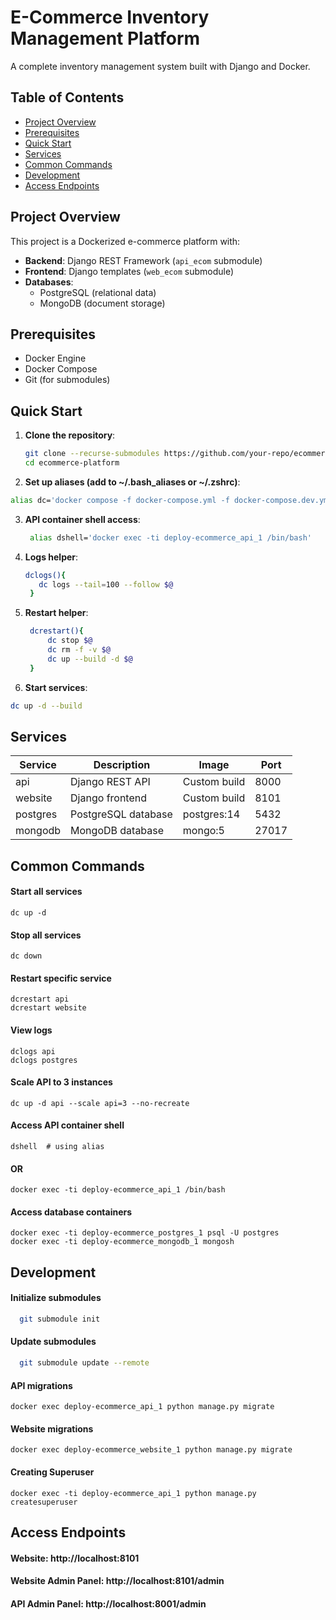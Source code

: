 # E-Commerce Inventory Management Platform

A complete inventory management system built with Django and Docker.

## Table of Contents
- [Project Overview](#project-overview)
- [Prerequisites](#prerequisites)
- [Quick Start](#quick-start)
- [Services](#services)
- [Common Commands](#common-commands)
- [Development](#development)
- [Access Endpoints](#access-endpoints)

## Project Overview

This project is a Dockerized e-commerce platform with:
- **Backend**: Django REST Framework (`api_ecom` submodule)
- **Frontend**: Django templates (`web_ecom` submodule)
- **Databases**:
  - PostgreSQL (relational data)
  - MongoDB (document storage)

## Prerequisites

- Docker Engine
- Docker Compose
- Git (for submodules)

## Quick Start

1. **Clone the repository**:
   ```bash
   git clone --recurse-submodules https://github.com/your-repo/ecommerce-platform.git
   cd ecommerce-platform
   ```
2. **Set up aliases (add to ~/.bash_aliases or ~/.zshrc)**:
  ```bash
  alias dc='docker compose -f docker-compose.yml -f docker-compose.dev.yml --compatibility'
  ```

3. **API container shell access**:
   ```bash
    alias dshell='docker exec -ti deploy-ecommerce_api_1 /bin/bash'
   ```
4. **Logs helper**:
   ```bash
   dclogs(){
      dc logs --tail=100 --follow $@
    }
   ```

6. **Restart helper**:
   ```bash
    dcrestart(){
        dc stop $@
        dc rm -f -v $@
        dc up --build -d $@
    }
   ```
7. **Start services**:
  ```bash
  dc up -d --build
  ```
## Services

| Service	  | Description	        | Image	        | Port  |
|-----------|---------------------|---------------|-------|
| api	      | Django REST API	    | Custom build	| 8000  |
| website	  | Django frontend	    | Custom build	| 8101  |
| postgres	| PostgreSQL database	| postgres:14	  | 5432  |
| mongodb	  | MongoDB database	  | mongo:5	      | 27017 |

##  Common Commands

#### Start all services
    dc up -d

#### Stop all services
    dc down

#### Restart specific service
    dcrestart api
    dcrestart website

#### View logs
    dclogs api
    dclogs postgres

#### Scale API to 3 instances
    dc up -d api --scale api=3 --no-recreate

#### Access API container shell
    dshell  # using alias
#### OR
    docker exec -ti deploy-ecommerce_api_1 /bin/bash

#### Access database containers
    docker exec -ti deploy-ecommerce_postgres_1 psql -U postgres
    docker exec -ti deploy-ecommerce_mongodb_1 mongosh

##  Development

#### Initialize submodules
  ```bash
    git submodule init
  ```

#### Update submodules
  ```bash
    git submodule update --remote
  ```

#### API migrations
    docker exec deploy-ecommerce_api_1 python manage.py migrate

#### Website migrations
    docker exec deploy-ecommerce_website_1 python manage.py migrate
#### Creating Superuser

    docker exec -ti deploy-ecommerce_api_1 python manage.py createsuperuser
##  Access Endpoints

#### Website: http://localhost:8101
#### Website Admin Panel: http://localhost:8101/admin
#### API Admin Panel: http://localhost:8001/admin
